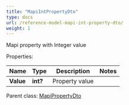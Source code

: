 ```yaml
---
title: "MapiIntPropertyDto"
type: docs
url: /reference-model-mapi-int-property-dto/
weight: 1
---
```

Mapi property with Integer value             

Properties:

Name | Type | Description | Notes
---- | ---- | ----------- | -----
**Value** | **int?** | Property value              | 

Parent class: [MapiPropertyDto](/email/reference-model-mapi-property-dto/)

